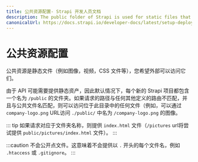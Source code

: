 ```yaml
---
title: 公共资源配置- Strapi 开发人员文档
description: The public folder of Strapi is used for static files that you want to make accesible to the outside world.
canonicalUrl: https://docs.strapi.io/developer-docs/latest/setup-deployment-guides/configurations/optional/public-assets.html
---
```


# 公共资源配置

公共资源是静态文件（例如图像，视频，CSS 文件等），您希望外部可以访问它们。

由于 API 可能需要提供静态资产，因此默认情况下，每个新的 Strapi 项目都包含一个名为 `/public` 的文件夹。如果请求的路径与任何其他定义的路由不匹配，并且与公共文件名匹配，则可以访问位于此目录中的任何文件（例如，可以通过 `company-logo.png` URL访问 `./public/` 中名为 `/company-logo.png` 的图像。

::: tip
如果请求对应于文件夹名称，则提供 `index.html` 文件（`/pictures` url将尝试提供 `public/pictures/index.html` 文件）。
:::

:::caution
不会公开点文件。这意味着不会提供以 `.` 开头的每个文件名，例如 `.htaccess` 或 `.gitignore`。
:::
